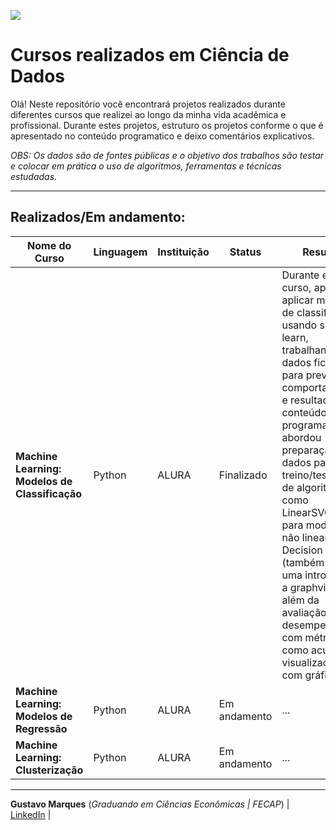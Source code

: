 ![](https://i0.wp.com/blog.dsacademy.com.br/wp-content/uploads/2021/02/O-Que-Aprender-Para-Trabalhar-com-Data-Science-em-2021.jpg?w=1000&ssl=1)

# Cursos realizados em Ciência de Dados

Olá! Neste repositório você encontrará projetos realizados durante diferentes cursos que realizei ao longo da minha vida acadêmica e profissional. Durante estes projetos, estruturo os projetos conforme o que é apresentado no conteúdo programatico e deixo comentários explicativos. 

*OBS: Os dados são de fontes públicas e o objetivo dos trabalhos são testar e colocar em prática o uso de algoritmos, ferramentas e técnicas estudadas.*

------------
## Realizados/Em andamento:

|    Nome do Curso    | Linguagem    | Instituição     | Status      | Resumo      |  Finalziado em: |
| ------------        | ------------ | ------------    | ----------- | ----------- | --------------  |
| **Machine Learning: Modelos de Classificação**  | Python | ALURA | Finalizado | Durante este curso, aprendi a aplicar modelos de classificação usando scikit-learn, trabalhando com dados ficticios para prever comportamentos e resultados. O conteúdo programatico abordou preparação de dados para treino/teste, uso de algoritmos como LinearSVC, SVC para modelos não lineares e Decision Tree (também houve uma introdução a graphviz), além da avaliação de desempenho com métricas como acurácia e visualizações com gráficos. | Jun/2025 |
| **Machine Learning: Modelos de Regressão**  | Python | ALURA | Em andamento | ... | ... |
| **Machine Learning: Clusterização**  | Python | ALURA | Em andamento | ... | ... |

------------

**Gustavo Marques** (*Graduando em Ciências Econômicas | FECAP*) | [LinkedIn](https://www.linkedin.com/in/gusmarx/) |
